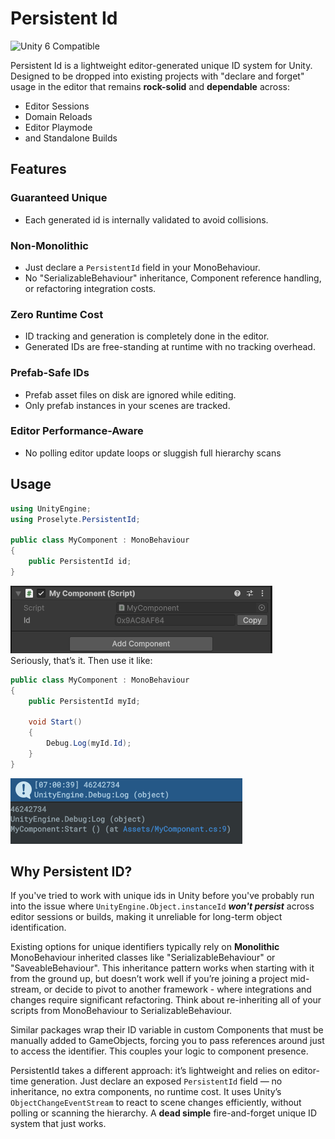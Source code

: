 # Persistent Id
![Unity 6 Compatible](https://img.shields.io/badge/Unity-6.0%2B-green?logo=unity)

Persistent Id is a lightweight editor-generated unique ID system for Unity.  
Designed to be dropped into existing projects with "declare and forget" usage in the editor that remains **rock-solid** and **dependable** across:
- Editor Sessions
- Domain Reloads
- Editor Playmode
- and Standalone Builds

## Features
### Guaranteed Unique
- Each generated id is internally validated to avoid collisions.
### Non-Monolithic
- Just declare a `PersistentId` field in your MonoBehaviour.
- No "SerializableBehaviour" inheritance, Component reference handling, or refactoring integration costs.
### Zero Runtime Cost 
- ID tracking and generation is completely done in the editor.
- Generated IDs are free-standing at runtime with no tracking overhead.
### Prefab-Safe IDs
- Prefab asset files on disk are ignored while editing.
- Only prefab instances in your scenes are tracked.
### Editor Performance-Aware
- No polling editor update loops or sluggish full hierarchy scans

## Usage
```csharp
using UnityEngine;
using Proselyte.PersistentId;

public class MyComponent : MonoBehaviour
{
    public PersistentId id;
}
```
![e1bc4d9fd0b8e9769e44d36bc8d04962.png](./Docs/Images/e1bc4d9fd0b8e9769e44d36bc8d04962.png)  
Seriously, that’s it.
Then use it like:
```csharp
public class MyComponent : MonoBehaviour
{
    public PersistentId myId;

	void Start()
	{
		Debug.Log(myId.Id);
	}
}
```
![c3bd2b92fb2dfb5e49719a2b4f65e222.png](./Docs/Images/c3bd2b92fb2dfb5e49719a2b4f65e222.png)

## Why Persistent ID?
If you've tried to work with unique ids in Unity before you've probably run into the issue where `UnityEngine.Object.instanceId` _**won't persist**_ across editor sessions or builds, making it unreliable for long-term object identification.

Existing options for unique identifiers typically rely on **Monolithic** MonoBehaviour inherited classes like "SerializableBehaviour" or "SaveableBehaviour". This inheritance pattern works when starting with it from the ground up, but doesn’t work well if you’re joining a project mid-stream, or decide to pivot to another framework - where integrations and changes require significant refactoring. Think about re-inheriting all of your scripts from MonoBehaviour to SerializableBehaviour.

Similar packages wrap their ID variable in custom Components that must be manually added to GameObjects, forcing you to pass references around just to access the identifier. This couples your logic to component presence.

PersistentId takes a different approach: it’s lightweight and relies on editor-time generation. Just declare an exposed `PersistentId` field — no inheritance, no extra components, no runtime cost. It uses Unity’s `ObjectChangeEventStream` to react to scene changes efficiently, without polling or scanning the hierarchy. A **dead simple** fire-and-forget unique ID system that just works.
